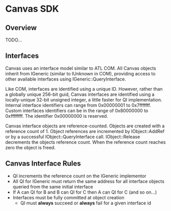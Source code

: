 # Canvas SDK

## Overview
TODO...

## Interfaces
Canvas uses an interface model similar to ATL COM.  All Canvas objects inherit from IGeneric (similar to IUnknown in COM), providing access to other available interfaces using IGeneric::QueryInterface.

Like COM, interfaces are identified using a unique ID.  However, rather than a globally unique 256-bit guid, Canvas interfaces are identified using a locally-unique 32-bit unsigned integer, a little faster for QI implementation. Internal interface identifiers can range from 0x00000001 to 0x7fffffff. Custom interfaces identifiers can be in the range of 0x80000000 to 0xffffffff.  The identifier 0x00000000 is reserved.

Canvas interface objects are reference-counted.  Objects are created with a reference count of 1.  Object references are incremented by IObject::AddRef or by a successful IObject::QueryInterface call.  IObject::Release decrements the objects reference count.  When the reference count reaches zero the object is freed.

## Canvas Interface Rules
* QI increments the reference count on the IGeneric implementor
* All QI for IGeneric must return the same address for all interface objects queried from the same initial interface
* If A can QI for B and B can QI for C then A can QI for C (and so on...)
* Interfaces must be fully committed at object creation
  * QI must **always** succeed or **always** fail for a given interface id


